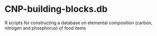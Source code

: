 # CNP-building-blocks.db
R scripts for constructing a database on elemental composition (carbon, nitrogen and phosphorus) of food items
